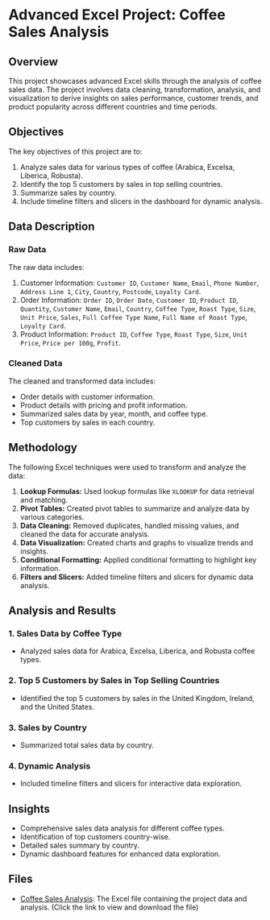 # Advanced Excel Project: Coffee Sales Analysis

## Overview
This project showcases advanced Excel skills through the analysis of coffee sales data. The project involves data cleaning, transformation, analysis, and visualization to derive insights on sales performance, customer trends, and product popularity across different countries and time periods.

## Objectives
The key objectives of this project are to:
1. Analyze sales data for various types of coffee (Arabica, Excelsa, Liberica, Robusta).
2. Identify the top 5 customers by sales in top selling countries.
3. Summarize sales by country.
4. Include timeline filters and slicers in the dashboard for dynamic analysis.

## Data Description
### Raw Data
The raw data includes:
1. Customer Information: `Customer ID`, `Customer Name`, `Email`, `Phone Number`, `Address Line 1`, `City`, `Country`, `Postcode`, `Loyalty Card`.
2. Order Information: `Order ID`, `Order Date`, `Customer ID`, `Product ID`, `Quantity`, `Customer Name`, `Email`, `Country`, `Coffee Type`, `Roast Type`, `Size`, `Unit Price`, `Sales`, `Full Coffee Type Name`, `Full Name of Roast Type`, `Loyalty Card`.
3. Product Information: `Product ID`, `Coffee Type`, `Roast Type`, `Size`, `Unit Price`, `Price per 100g`, `Profit`.

### Cleaned Data
The cleaned and transformed data includes:
- Order details with customer information.
- Product details with pricing and profit information.
- Summarized sales data by year, month, and coffee type.
- Top customers by sales in each country.

## Methodology
The following Excel techniques were used to transform and analyze the data:
1. **Lookup Formulas:** Used lookup formulas like `XLOOKUP` for data retrieval and matching.
2. **Pivot Tables:** Created pivot tables to summarize and analyze data by various categories.
3. **Data Cleaning:** Removed duplicates, handled missing values, and cleaned the data for accurate analysis.
4. **Data Visualization:** Created charts and graphs to visualize trends and insights.
5. **Conditional Formatting:** Applied conditional formatting to highlight key information.
6. **Filters and Slicers:** Added timeline filters and slicers for dynamic data analysis.

## Analysis and Results

### 1. Sales Data by Coffee Type
- Analyzed sales data for Arabica, Excelsa, Liberica, and Robusta coffee types.

### 2. Top 5 Customers by Sales in Top Selling Countries
- Identified the top 5 customers by sales in the United Kingdom, Ireland, and the United States.

### 3. Sales by Country
- Summarized total sales data by country.

### 4. Dynamic Analysis
- Included timeline filters and slicers for interactive data exploration.

## Insights
- Comprehensive sales data analysis for different coffee types.
- Identification of top customers country-wise.
- Detailed sales summary by country.
- Dynamic dashboard features for enhanced data exploration.

## Files
- [Coffee Sales Analysis](https://docs.google.com/spreadsheets/d/1FLnSNkPchN2UK5Xjdd7XswQ1_3691P0g/edit?usp=sharing&ouid=104322136874318048739&rtpof=true&sd=true): The Excel file containing the project data and analysis. (Click the link to view and download the file)

